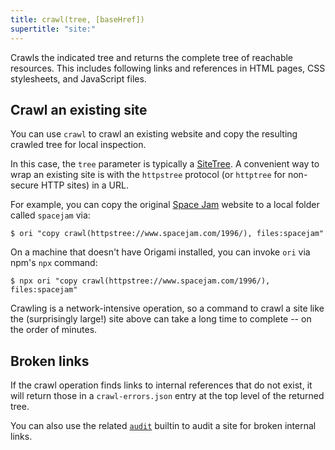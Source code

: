 ```yaml
---
title: crawl(tree, [baseHref])
supertitle: "site:"
---
```


Crawls the indicated tree and returns the complete tree of reachable resources. This includes following links and references in HTML pages, CSS stylesheets, and JavaScript files.

## Crawl an existing site

You can use `crawl` to crawl an existing website and copy the resulting crawled tree for local inspection.

In this case, the `tree` parameter is typically a [SiteTree](/async-tree/SiteTree.html). A convenient way to wrap an existing site is with the `httpstree` protocol (or `httptree` for non-secure HTTP sites) in a URL.

For example, you can copy the original [Space Jam](https://www.spacejam.com/1996/) website to a local folder called `spacejam` via:

```console
$ ori "copy crawl(httpstree://www.spacejam.com/1996/), files:spacejam"
```

On a machine that doesn't have Origami installed, you can invoke `ori` via npm's `npx` command:

```console
$ npx ori "copy crawl(httpstree://www.spacejam.com/1996/), files:spacejam"
```

Crawling is a network-intensive operation, so a command to crawl a site like the (surprisingly large!) site above can take a long time to complete -- on the order of minutes.

## Broken links

If the crawl operation finds links to internal references that do not exist, it will return those in a `crawl-errors.json` entry at the top level of the returned tree.

You can also use the related [`audit`](audit.html) builtin to audit a site for broken internal links.
